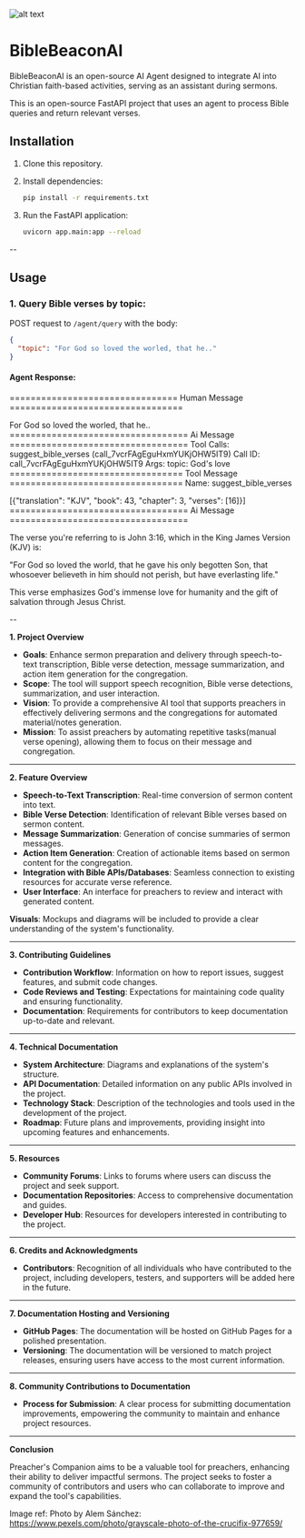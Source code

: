 ![alt text](portrait-plus-size-male-social-media-influencer.jpg)

# BibleBeaconAI
BibleBeaconAI is an open-source AI Agent designed to integrate AI into Christian faith-based activities, serving as an assistant during sermons.

This is an open-source FastAPI project that uses an agent to process Bible queries and return relevant verses.

## Installation

1. Clone this repository.
2. Install dependencies:

    ```bash
    pip install -r requirements.txt
    ```

3. Run the FastAPI application:

    ```bash
    uvicorn app.main:app --reload
    ```

--

## Usage

### 1. Query Bible verses by topic:

POST request to `/agent/query` with the body:

```json
{
  "topic": "For God so loved the worled, that he.."
}
```
#### Agent Response:

================================ Human Message =================================

For God so loved the worled, that he..
================================== Ai Message ==================================
Tool Calls:
  suggest_bible_verses (call_7vcrFAgEguHxmYUKjOHW5IT9)
 Call ID: call_7vcrFAgEguHxmYUKjOHW5IT9
  Args:
    topic: God's love
================================= Tool Message =================================
Name: suggest_bible_verses

[{"translation": "KJV", "book": 43, "chapter": 3, "verses": [16]}]
================================== Ai Message ==================================

The verse you're referring to is John 3:16, which in the King James Version (KJV) is:

"For God so loved the world, that he gave his only begotten Son, that whosoever believeth in him should not perish, but have everlasting life." 

This verse emphasizes God's immense love for humanity and the gift of salvation through Jesus Christ.

--

**1. Project Overview**

- **Goals**: Enhance sermon preparation and delivery through speech-to-text transcription, Bible verse detection, message summarization, and action item generation for the congregation.
- **Scope**: The tool will support speech recognition, Bible verse detections, summarization, and user interaction.
- **Vision**: To provide a comprehensive AI tool that supports preachers in effectively delivering sermons and the congregations for automated material/notes generation.
- **Mission**: To assist preachers by automating repetitive tasks(manual verse opening), allowing them to focus on their message and congregation.

---

**2. Feature Overview**

- **Speech-to-Text Transcription**: Real-time conversion of sermon content into text.
- **Bible Verse Detection**: Identification of relevant Bible verses based on sermon content.
- **Message Summarization**: Generation of concise summaries of sermon messages.
- **Action Item Generation**: Creation of actionable items based on sermon content for the congregation.
- **Integration with Bible APIs/Databases**: Seamless connection to existing resources for accurate verse reference.
- **User Interface**: An interface for preachers to review and interact with generated content.

**Visuals**: Mockups and diagrams will be included to provide a clear understanding of the system's functionality.

---

**3. Contributing Guidelines**

- **Contribution Workflow**: Information on how to report issues, suggest features, and submit code changes.
- **Code Reviews and Testing**: Expectations for maintaining code quality and ensuring functionality.
- **Documentation**: Requirements for contributors to keep documentation up-to-date and relevant.

---

**4. Technical Documentation**

- **System Architecture**: Diagrams and explanations of the system's structure.
- **API Documentation**: Detailed information on any public APIs involved in the project.
- **Technology Stack**: Description of the technologies and tools used in the development of the project.
- **Roadmap**: Future plans and improvements, providing insight into upcoming features and enhancements.

---

**5. Resources**

- **Community Forums**: Links to forums where users can discuss the project and seek support.
- **Documentation Repositories**: Access to comprehensive documentation and guides.
- **Developer Hub**: Resources for developers interested in contributing to the project.

---

**6. Credits and Acknowledgments**

- **Contributors**: Recognition of all individuals who have contributed to the project, including developers, testers, and supporters will be added here in the future.

---

**7. Documentation Hosting and Versioning**

- **GitHub Pages**: The documentation will be hosted on GitHub Pages for a polished presentation.
- **Versioning**: The documentation will be versioned to match project releases, ensuring users have access to the most current information.

---

**8. Community Contributions to Documentation**

- **Process for Submission**: A clear process for submitting documentation improvements, empowering the community to maintain and enhance project resources.

---

**Conclusion**

Preacher's Companion aims to be a valuable tool for preachers, enhancing their ability to deliver impactful sermons. The project seeks to foster a community of contributors and users who can collaborate to improve and expand the tool's capabilities.


Image ref:
Photo by Alem Sánchez: https://www.pexels.com/photo/grayscale-photo-of-the-crucifix-977659/